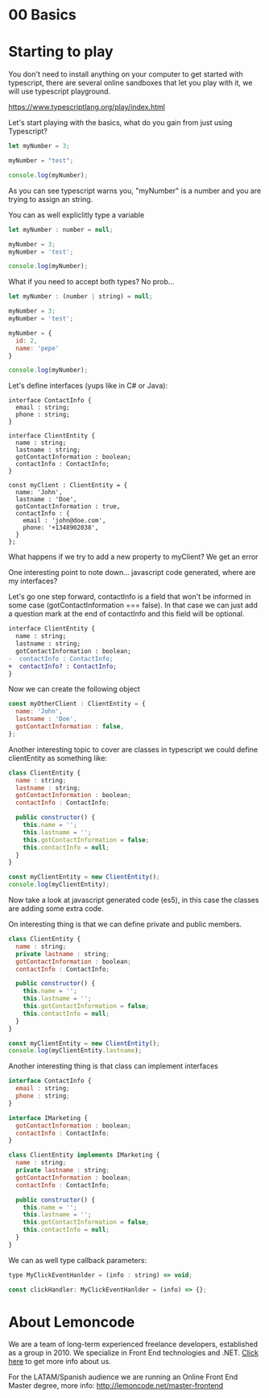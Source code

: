 # 00 Basics

# Starting to play

You don't need to install anything on your computer to get started with typescript, there are several
online sandboxes that let you play with it, we will use typescript playground.

https://www.typescriptlang.org/play/index.html

Let's start playing with the basics, what do you gain from just using Typescript?

```javascript
let myNumber = 3;

myNumber = "test";

console.log(myNumber);
```
As you can see typescript warns you, "myNumber" is a number and you are trying to assign an string.

You can as well expliclitly type a variable

```javascript
let myNumber : number = null;

myNumber = 3;
myNumber = 'test';

console.log(myNumber);
```

What if you need to accept both types? No prob...

```javascript
let myNumber : (number | string) = null;

myNumber = 3;
myNumber = 'test';

myNumber = {
  id: 2,
  name: 'pepe'
}

console.log(myNumber);
```

Let's define interfaces (yups like in C# or Java):

```
interface ContactInfo {
  email : string;
  phone : string;
}

interface ClientEntity {
  name : string;
  lastname : string;
  gotContactInformation : boolean;
  contactInfo : ContactInfo;
}

const myClient : ClientEntity = {
  name: 'John',
  lastname : 'Doe',
  gotContactInformation : true,
  contactInfo : {
    email : 'john@doe.com',
    phone: '+1348902038',
  }
};
```

What happens if we try to add a new property to myClient? We get an error

One interesting point to note down... javascript code generated, where are my interfaces?

Let's go one step forward, contactInfo is a field that won't be informed in some case (gotContactInformation === false).
In that case we can just add a question mark at the end of contactInfo and this field will be optional.

```diff
interface ClientEntity {
  name : string;
  lastname : string;
  gotContactInformation : boolean;
-  contactInfo : ContactInfo;
+  contactInfo? : ContactInfo;
}
```

Now we can create the following object

```javascript
const myOtherClient : ClientEntity = {
  name: 'John',
  lastname : 'Doe',
  gotContactInformation : false,
};
```

Another interesting topic to cover are classes in typescript we could define clientEntity as something like:

```javascript
class ClientEntity {
  name : string;
  lastname : string;
  gotContactInformation : boolean;
  contactInfo : ContactInfo;

  public constructor() {
    this.name = '';
    this.lastname = '';
    this.gotContactInformation = false;
    this.contactInfo = null;
  }  
}

const myClientEntity = new ClientEntity();
console.log(myClientEntity);
```

Now take a look at javascript generated code (es5), in this case the classes are adding some extra code.

On interesting thing is that we can define private and public members.

```javascript
class ClientEntity {
  name : string;
  private lastname : string;
  gotContactInformation : boolean;
  contactInfo : ContactInfo;

  public constructor() {
    this.name = '';
    this.lastname = '';
    this.gotContactInformation = false;
    this.contactInfo = null;
  }  
}

const myClientEntity = new ClientEntity();
console.log(myClientEntity.lastname);
```
Another interesting thing is that class can implement interfaces

```javascript
interface ContactInfo {
  email : string;
  phone : string;
}

interface IMarketing {
  gotContactInformation : boolean;
  contactInfo : ContactInfo;  
}

class ClientEntity implements IMarketing {
  name : string;
  private lastname : string;
  gotContactInformation : boolean;
  contactInfo : ContactInfo;

  public constructor() {
    this.name = '';
    this.lastname = '';
    this.gotContactInformation = false;
    this.contactInfo = null;
  }  
}
```

We can as well type callback parameters:

```javascript
type MyClickEventHanlder = (info : string) => void;

const clickHandler: MyClickEventHanlder = (info) => {};
```

# About Lemoncode

We are a team of long-term experienced freelance developers, established as a group in 2010.
We specialize in Front End technologies and .NET. [Click here](http://lemoncode.net/services/en/#en-home) to get more info about us.

For the LATAM/Spanish audience we are running an Online Front End Master degree, more info: http://lemoncode.net/master-frontend
